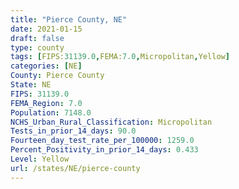 ```yaml
---
title: "Pierce County, NE"
date: 2021-01-15
draft: false
type: county
tags: [FIPS:31139.0,FEMA:7.0,Micropolitan,Yellow]
categories: [NE]
County: Pierce County
State: NE
FIPS: 31139.0
FEMA_Region: 7.0
Population: 7148.0
NCHS_Urban_Rural_Classification: Micropolitan
Tests_in_prior_14_days: 90.0
Fourteen_day_test_rate_per_100000: 1259.0
Percent_Positivity_in_prior_14_days: 0.433
Level: Yellow
url: /states/NE/pierce-county
---
```



